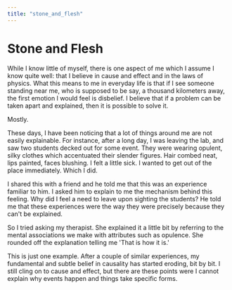 ```yaml
---
title: "stone_and_flesh"
---
```


# Stone and Flesh

While I know little of myself, there is one aspect of me which I assume
I know quite well: that I believe in cause and effect and in the laws of
physics. What this means to me in everyday life is that if I see someone
standing near me, who is supposed to be say, a thousand kilometers away,
the first emotion I would feel is disbelief. I believe that if a problem
can be taken apart and explained, then it is possible to solve it.

Mostly.

These days, I have been noticing that a lot of things around me are not
easily explainable. For instance, after a long day, I was leaving the
lab, and saw two students decked out for some event. They were wearing
opulent, silky clothes which accentuated their slender figures. Hair
combed neat, lips painted, faces blushing. I felt a little sick. I
wanted to get out of the place immediately. Which I did.

I shared this with a friend and he told me that this was an experience
familiar to him. I asked him to explain to me the mechanism behind this
feeling. Why did I feel a need to leave upon sighting the students? He
told me that these experiences were the way they were precisely because
they can't be explained.

So I tried asking my therapist. She explained it a little bit by
referring to the mental associations we make with attributes such as
opulence. She rounded off the explanation telling me 'That is how it
is.'

This is just one example. After a couple of similar experiences, my
fundamental and subtle belief in causality has started eroding, bit by
bit. I still cling on to cause and effect, but there are these points
were I cannot explain why events happen and things take specific forms.

